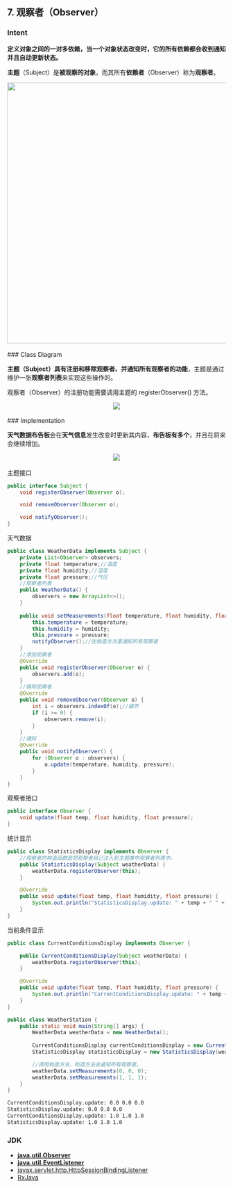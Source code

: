 ## 7. 观察者（Observer）

### Intent

**定义对象之间的一对多依赖，当一个对象状态改变时，它的所有依赖都会收到通知并且自动更新状态。**

**主题**（Subject）是**被观察的对象**，而其所有**依赖者**（Observer）称为**观察者**。

<div align="center"> <img src="https://cs-notes-1256109796.cos.ap-guangzhou.myqcloud.com/7a3c6a30-c735-4edb-8115-337288a4f0f2.jpg" width="600"/> </div><br>
### Class Diagram

**主题（Subject）具有注册和移除观察者、并通知所有观察者的功能**，主题是通过维护一张**观察者列表**来实现这些操作的。

观察者（Observer）的注册功能需要调用主题的 registerObserver() 方法。

<div align="center"> <img src="https://cs-notes-1256109796.cos.ap-guangzhou.myqcloud.com/a8c8f894-a712-447c-9906-5caef6a016e3.png"/> </div><br>
### Implementation

**天气数据布告板**会在**天气信息**发生改变时更新其内容，**布告板有多个**，并且在将来会继续增加。

<div align="center"> <img src="https://cs-notes-1256109796.cos.ap-guangzhou.myqcloud.com/b1df9732-86ce-4d69-9f06-fba1db7b3b5a.jpg"/> </div><br>
主题接口

```java
public interface Subject {
    void registerObserver(Observer o);

    void removeObserver(Observer o);

    void notifyObserver();
}
```

天气数据

```java
public class WeatherData implements Subject {
    private List<Observer> observers;
    private float temperature;//温度
    private float humidity;//湿度
    private float pressure;//气压
	//观察者列表
    public WeatherData() {
        observers = new ArrayList<>();
    }
	
    public void setMeasurements(float temperature, float humidity, float pressure) {
        this.temperature = temperature;
        this.humidity = humidity;
        this.pressure = pressure;
        notifyObserver();//在构造方法里通知所有观察者
    }
	//添加观察者
    @Override
    public void registerObserver(Observer o) {
        observers.add(o);
    }
	//移除观察者
    @Override
    public void removeObserver(Observer o) {
        int i = observers.indexOf(o);//细节
        if (i >= 0) {
            observers.remove(i);
        }
    }
	//通知
    @Override
    public void notifyObserver() {
        for (Observer o : observers) {
            o.update(temperature, humidity, pressure);
        }
    }
}
```

观察者接口

```java
public interface Observer {
    void update(float temp, float humidity, float pressure);
}
```

统计显示

```java
public class StatisticsDisplay implements Observer {
	//观察者的构造函数是把观察者自己注入到主题类中观察者列表中。
    public StatisticsDisplay(Subject weatherData) {
        weatherData.registerObserver(this);
    }

    @Override
    public void update(float temp, float humidity, float pressure) {
        System.out.println("StatisticsDisplay.update: " + temp + " " + humidity + " " + pressure);
    }
}
```

当前条件显示

```java
public class CurrentConditionsDisplay implements Observer {

    public CurrentConditionsDisplay(Subject weatherData) {
        weatherData.registerObserver(this);
    }

    @Override
    public void update(float temp, float humidity, float pressure) {
        System.out.println("CurrentConditionsDisplay.update: " + temp + " " + humidity + " " + pressure);
    }
}
```

```java
public class WeatherStation {
    public static void main(String[] args) {
        WeatherData weatherData = new WeatherData();
        
        CurrentConditionsDisplay currentConditionsDisplay = new CurrentConditionsDisplay(weatherData);
        StatisticsDisplay statisticsDisplay = new StatisticsDisplay(weatherData);

        //调用构造方法，构造方法会通知所有观察者。
        weatherData.setMeasurements(0, 0, 0);
        weatherData.setMeasurements(1, 1, 1);
    }
}
```

```html
CurrentConditionsDisplay.update: 0.0 0.0 0.0
StatisticsDisplay.update: 0.0 0.0 0.0
CurrentConditionsDisplay.update: 1.0 1.0 1.0
StatisticsDisplay.update: 1.0 1.0 1.0
```

### JDK

- **[java.util.Observer](http://docs.oracle.com/javase/8/docs/api/java/util/Observer.html)**
- **[java.util.EventListener](http://docs.oracle.com/javase/8/docs/api/java/util/EventListener.html)**
- [javax.servlet.http.HttpSessionBindingListener](http://docs.oracle.com/javaee/7/api/javax/servlet/http/HttpSessionBindingListener.html)
- [RxJava](https://github.com/ReactiveX/RxJava)
